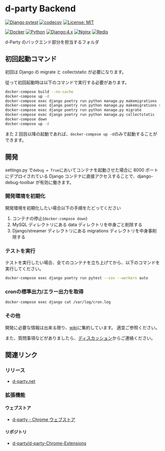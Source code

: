 # d-party Backend

[![Django pytest](https://github.com/d-party/d-party-Backend/actions/workflows/pytest.yml/badge.svg?branch=main&event=push)](https://github.com/d-party/d-party-Backend/actions/workflows/pytest.yml)
[![codecov](https://codecov.io/gh/d-party/d-party-Backend/branch/main/graph/badge.svg?token=WZ8DXWKN50)](https://codecov.io/gh/d-party/d-party-Backend)
[![License: MIT](https://img.shields.io/badge/License-MIT-yellow.svg)](https://github.com/d-Party/d-Party-Backend/blob/main/LICENSE)

[![Docker](https://img.shields.io/badge/-Docker-EEE.svg?logo=docker&style=flat)](https://www.docker.com/)
[![Python](https://img.shields.io/badge/Python:3.10-F9DC3E.svg?logo=python&style=flat)](https://www.python.org/)
[![Django:4.x](https://img.shields.io/badge/Django:4.0-092E20.svg?logo=django&style=flat)](https://www.djangoproject.com/)
[![Nginx](https://img.shields.io/badge/-Nginx-5.svg?logo=nginx&style=flat)](https://www.nginx.co.jp/)
[![Redis](https://img.shields.io/badge/Redis:6.2-511.svg?logo=redis&style=flat)](https://redis.io/)

d-Party のバックエンド部分を担当するフォルダ

## 初回起動コマンド

初回は Django の migrate と collectstatic が必要になります。

従って初回起動時は以下のコマンドで実行する必要があります。

```bash
docker-compose build --no-cache
docker-compose up -d
docker-compose exec django poetry run python manage.py makemigrations
docker-compose exec django poetry run python manage.py makemigrations streamer
docker-compose exec django poetry run python manage.py migrate
docker-compose exec django poetry run python manage.py collectstatic
docker-compose down
docker-compose up -d
```

また 2 回目以降の起動であれば、`docker-compose up -d`のみで起動することができます。

## 開発

settings.py で`debug = True`においてコンテナを起動させた場合に 8000 ポートにデプロイされている Django コンテナに直接アクセスすることで、django-debug-toolbar が有効に働きます。

### 開発環境を初期化

開発環境を初期化したい場合以下の手順をたどってください

1. コンテナの停止(`docker-compose down`)
2. MySQL ディレクトリにある data ディレクトリを中身ごと削除する
3. Django/streamer ディレクトリにある migrations ディレクトリを中身事削除する

### テストを実行

テストを実行したい場合、全てのコンテナを立ち上げてから、以下のコマンドを実行してください。

```bash
docker-compose exec django poetry run pytest --cov --workers auto
```

### cronの標準出力/エラー出力を取得

```bash
docker-compose exec django cat /var/log/cron.log
```

### その他

開発に必要な情報は出来る限り、[wiki](https://github.com/d-party/d-party-Backend/wiki)に集約しています。
適宜ご参照ください。

また、質問事項などがありましたら、[ディスカッション](https://github.com/d-party/d-party-Backend/discussions)からご連絡ください。

## 関連リンク

### リリース

- [d-party.net](https://d-party.net/)

### 拡張機能

#### ウェブストア

- [d-party - Chrome ウェブストア](https://chrome.google.com/webstore/detail/d-party/ibmlcfpijglpfbfgaleaeooebgdgcbpc)

#### リポジトリ

- [d-party/d-party-Chrome-Extensions](https://github.com/d-party/d-party-Chrome-Extensions)
